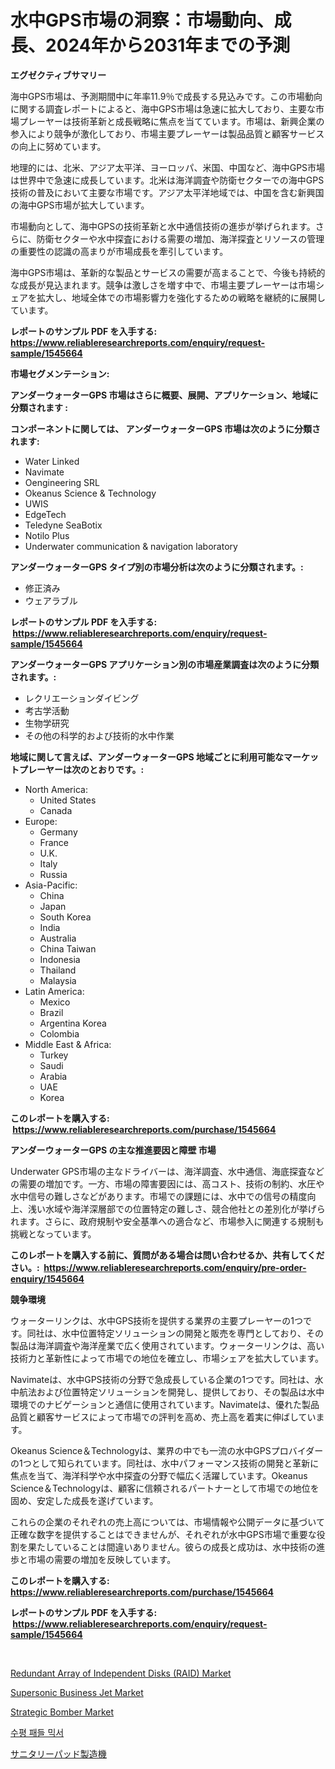 <p><h1>水中GPS市場の洞察：市場動向、成長、2024年から2031年までの予測</h1></p><p><strong>エグゼクティブサマリー</strong></p>
<p><p>海中GPS市場は、予測期間中に年率11.9％で成長する見込みです。この市場動向に関する調査レポートによると、海中GPS市場は急速に拡大しており、主要な市場プレーヤーは技術革新と成長戦略に焦点を当てています。市場は、新興企業の参入により競争が激化しており、市場主要プレーヤーは製品品質と顧客サービスの向上に努めています。</p><p>地理的には、北米、アジア太平洋、ヨーロッパ、米国、中国など、海中GPS市場は世界中で急速に成長しています。北米は海洋調査や防衛セクターでの海中GPS技術の普及において主要な市場です。アジア太平洋地域では、中国を含む新興国の海中GPS市場が拡大しています。</p><p>市場動向として、海中GPSの技術革新と水中通信技術の進歩が挙げられます。さらに、防衛セクターや水中探査における需要の増加、海洋探査とリソースの管理の重要性の認識の高まりが市場成長を牽引しています。</p><p>海中GPS市場は、革新的な製品とサービスの需要が高まることで、今後も持続的な成長が見込まれます。競争は激しさを増す中で、市場主要プレーヤーは市場シェアを拡大し、地域全体での市場影響力を強化するための戦略を継続的に展開しています。</p></p>
<p><strong>レポートのサンプル PDF を入手する: <a href="https://www.reliableresearchreports.com/enquiry/request-sample/1545664">https://www.reliableresearchreports.com/enquiry/request-sample/1545664</a></strong></p>
<p><strong>市場セグメンテーション:</strong></p>
<p><strong> アンダーウォーターGPS 市場はさらに概要、展開、アプリケーション、地域に分類されます :</strong></p>
<p><strong>コンポーネントに関しては、 アンダーウォーターGPS 市場は次のように分類されます: &nbsp;</strong></p>
<p><ul><li>Water Linked</li><li>Navimate</li><li>Oengineering SRL</li><li>Okeanus Science & Technology</li><li>UWIS</li><li>EdgeTech</li><li>Teledyne SeaBotix</li><li>Notilo Plus</li><li>Underwater communication & navigation laboratory</li></ul></p>
<p><strong> アンダーウォーターGPS タイプ別の市場分析は次のように分類されます。:</strong></p>
<p><ul><li>修正済み</li><li>ウェアラブル</li></ul></p>
<p><strong>レポートのサンプル PDF を入手する: &nbsp;<a href="https://www.reliableresearchreports.com/enquiry/request-sample/1545664">https://www.reliableresearchreports.com/enquiry/request-sample/1545664</a></strong></p>
<p><strong> アンダーウォーターGPS アプリケーション別の市場産業調査は次のように分類されます。:</strong></p>
<p><ul><li>レクリエーションダイビング</li><li>考古学活動</li><li>生物学研究</li><li>その他の科学的および技術的水中作業</li></ul></p>
<p><strong>地域に関して言えば、アンダーウォーターGPS 地域ごとに利用可能なマーケットプレーヤーは次のとおりです。:</strong></p>
<p><ul>
    <li>
        North America:
        <ul>
            <li>United States</li>
            <li>Canada</li>
        </ul>
    </li>
    <li>
        Europe:
        <ul>
            <li>Germany</li>
            <li>France</li>
            <li>U.K.</li>
            <li>Italy</li>
            <li>Russia</li>
        </ul>
    </li>
    <li>
        Asia-Pacific:
        <ul>
            <li>China</li>
            <li>Japan</li>
            <li>South Korea</li>
            <li>India</li>
            <li>Australia</li>
            <li>China Taiwan</li>
            <li>Indonesia</li>
            <li>Thailand</li>
            <li>Malaysia</li>
        </ul>
    </li>
    <li>
        Latin America:
        <ul>
            <li>Mexico</li>
            <li>Brazil</li>
            <li>Argentina Korea</li>
            <li>Colombia</li>
        </ul>
    </li>
    <li>
        Middle East & Africa:
        <ul>
            <li>Turkey</li>
            <li>Saudi</li>
            <li>Arabia</li>
            <li>UAE</li>
            <li>Korea</li>
        </ul>
    </li>
    </ul></p>
<p><strong>このレポートを購入する: &nbsp;<a href="https://www.reliableresearchreports.com/purchase/1545664">https://www.reliableresearchreports.com/purchase/1545664</a></strong></p>
<p><strong>アンダーウォーターGPS の主な推進要因と障壁 市場</strong></p>
<p><p>Underwater GPS市場の主なドライバーは、海洋調査、水中通信、海底探査などの需要の増加です。一方、市場の障害要因には、高コスト、技術の制約、水圧や水中信号の難しさなどがあります。市場での課題には、水中での信号の精度向上、浅い水域や海洋深層部での位置特定の難しさ、競合他社との差別化が挙げられます。さらに、政府規制や安全基準への適合など、市場参入に関連する規制も挑戦となっています。</p></p>
<p><strong>このレポートを購入する前に、質問がある場合は問い合わせるか、共有してください。:&nbsp; <a href="https://www.reliableresearchreports.com/enquiry/pre-order-enquiry/1545664">https://www.reliableresearchreports.com/enquiry/pre-order-enquiry/1545664</a></strong></p>
<p><strong>競争環境</strong></p>
<p><p>ウォーターリンクは、水中GPS技術を提供する業界の主要プレーヤーの1つです。同社は、水中位置特定ソリューションの開発と販売を専門としており、その製品は海洋調査や海洋産業で広く使用されています。ウォーターリンクは、高い技術力と革新性によって市場での地位を確立し、市場シェアを拡大しています。</p><p>Navimateは、水中GPS技術の分野で急成長している企業の1つです。同社は、水中航法および位置特定ソリューションを開発し、提供しており、その製品は水中環境でのナビゲーションと通信に使用されています。Navimateは、優れた製品品質と顧客サービスによって市場での評判を高め、売上高を着実に伸ばしています。</p><p>Okeanus Science＆Technologyは、業界の中でも一流の水中GPSプロバイダーの1つとして知られています。同社は、水中パフォーマンス技術の開発と革新に焦点を当て、海洋科学や水中探査の分野で幅広く活躍しています。Okeanus Science＆Technologyは、顧客に信頼されるパートナーとして市場での地位を固め、安定した成長を遂げています。</p><p>これらの企業のそれぞれの売上高については、市場情報や公開データに基づいて正確な数字を提供することはできませんが、それぞれが水中GPS市場で重要な役割を果たしていることは間違いありません。彼らの成長と成功は、水中技術の進歩と市場の需要の増加を反映しています。</p></p>
<p><strong>このレポートを購入する: &nbsp; <a href="https://www.reliableresearchreports.com/purchase/1545664">https://www.reliableresearchreports.com/purchase/1545664</a></strong></p>
<p><strong>レポートのサンプル PDF を入手する: &nbsp;<a href="https://www.reliableresearchreports.com/enquiry/request-sample/1545664">https://www.reliableresearchreports.com/enquiry/request-sample/1545664</a></strong><strong></strong></p>
<p>&nbsp;</p>
<p><p><a href="https://github.com/dringals/Market-Research-Report-List-3/blob/main/redundant-array-of-independent-disks-raid-market.md">Redundant Array of Independent Disks (RAID) Market</a></p><p><a href="https://issuu.com/reportprime-2/docs/supersonic-business-jet-market-size-2030.pptx">Supersonic Business Jet Market</a></p><p><a href="https://issuu.com/reportprime-2/docs/strategic-bomber-market-size-2030.pptx">Strategic Bomber Market</a></p><p><a href="https://github.com/vdhdwjyp90142/Market-Research-Report-List-1/blob/main/515066212051.md">수평 패들 믹서</a></p><p><a href="https://github.com/dandier2003/Market-Research-Report-List-1/blob/main/231568913092.md">サニタリーパッド製造機</a></p></p>